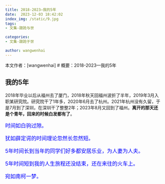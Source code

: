 ```yaml
---
title: 2018-2023—我的5年
date:  2023-12-03 18:42:02
index_img: /static/9.jpg
tags:
- 文集-踉跄与世

categories:
- 文集-踉跄于世

author: wangwenhai
---
```

本文作者：[wangwenhai] # 概要：2018-2023—我的5年
<!-- more -->
## 我的5年
2018年毕业以后从福州去了厦门，2018年秋天回福州波折了半年，2019年3月入职某研究院。研究院干了1年多，2020年6月去了杭州。2021年杭州没有久留，于是7月到了深圳，在深圳干了整整2年；2023年8月又回到了福州。**离开的那天还是个青年，回来的时候白发都有了**。

<div style="font-size:120%; color: blue;">

时间如白驹过隙。

犹如薛定谔的时间理论忽然长忽然短。

5年时间长到当年的同学们好多都安居乐业，为人妻为人夫。

5年时间短到我的人生旅程还没结束，还在来往的火车上。

宛如南柯一梦。

</div>

<object data="/pdf/2018_2023.pdf" type="application/pdf" width="100%" height="877px">


